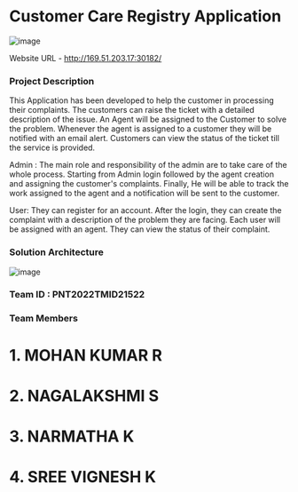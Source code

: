 # Customer Care Registry Application

![image](https://user-images.githubusercontent.com/73128508/202638315-46591eba-3c7a-4d50-bc90-636fde5eb197.png)

Website URL - http://169.51.203.17:30182/

### Project Description

This Application has been developed to help the customer in processing their complaints.  The customers can raise the ticket with a detailed description of the issue.  An Agent will be assigned to the Customer to solve the problem.  Whenever the agent is assigned to a customer they will be notified with an email alert.  Customers can view the status of the ticket till the service is provided.

Admin : The main role and responsibility of the admin are to take care of the whole process.  Starting from Admin login followed by the agent creation and assigning the customer's complaints.  Finally, He will be able to track the work assigned to the agent and a notification will be sent to the customer.

User: They can register for an account.  After the login, they can create the complaint with a description of the problem they are facing.  Each user will be assigned with an agent.  They can view the status of their complaint.

### Solution Architecture
![image](https://user-images.githubusercontent.com/73128508/195606196-3bcfba58-e455-4355-bd31-78f55c94314c.png)
### Team ID : PNT2022TMID21522
### Team Members
# 1. MOHAN KUMAR R
# 2. NAGALAKSHMI S
# 3. NARMATHA K
# 4. SREE VIGNESH K

